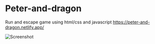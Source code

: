 # Peter-and-dragon
Run and escape game using html/css and javascript
https://peter-and-dragon.netlify.app/

![Screenshot](https://user-images.githubusercontent.com/46921513/237028344-359ac1ab-0a14-4ac3-9ee0-b833936c78c7.png)
